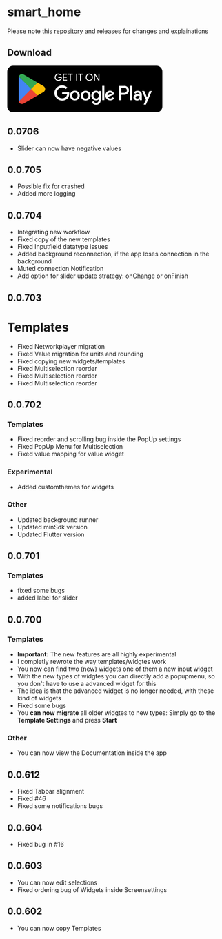 # smart_home

Please note this [repository](https://github.com/moba15/ioBroker.hiob) and releases for changes and explainations

## Download
[![image](batches/playstore/en.svg)](https://play.google.com/store/apps/details?id=de.bachmaier.smart_home)

## 0.0706
- Slider can now have negative values

## 0.0.705
- Possible fix for crashed 
- Added more logging

## 0.0.704
- Integrating new workflow
- Fixed copy of the new templates
- Fixed Inputfield datatype issues
- Added background reconnection, if the app loses connection in the background
- Muted connection Notification
- Add option for slider update strategy: onChange or onFinish


## 0.0.703
# Templates
- Fixed Networkplayer migration
- Fixed Value migration for units and rounding
- Fixed copying new widgets/templates
- Fixed Multiselection reorder
- Fixed Multiselection reorder
- Fixed Multiselection reorder


## 0.0.702
### Templates
- Fixed reorder and scrolling bug inside the PopUp settings
- Fixed PopUp Menu for Multiselection
- Fixed value mapping for value widget
### Experimental
- Added customthemes for widgets
### Other
- Updated background runner
- Updated minSdk version 
- Updated Flutter version

## 0.0.701

### Templates 
- fixed some bugs
- added label for slider

## 0.0.700

### Templates

- **Important:** The new features are all highly experimental
- I completly rewrote the way templates/widgtes work
- You now can find two (new) widgets one of them a new input widget
- With the new types of widgtes you can directly add a popupmenu, so you don't have to use a advanced widget for this
- The idea is that the advanced widget is no longer needed, with these kind of widgets
- Fixed some bugs
- You **can now migrate** all older widgtes to new types: Simply go to the **Template Settings** and press **Start**

### Other

- You can now view the Documentation inside the app


## 0.0.612

- Fixed Tabbar alignment
- Fixed #46
- Fixed some notifications bugs

## 0.0.604

- Fixed bug in #16

## 0.0.603

- You can now edit selections
- Fixed ordering bug of Widgets inside Screensettings

## 0.0.602

- You can now copy Templates
